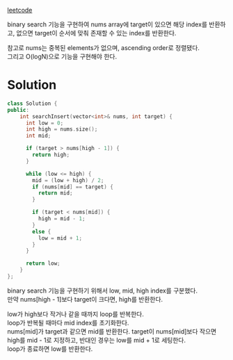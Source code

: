 [leetcode](https://leetcode.com/problems/search-insert-position/description/)   

binary search 기능을 구현하여 nums array에 target이 있으면 해당 index를 반환하고, 없으면 target이 순서에 맞춰 존재할 수 있는 index를 반환한다.   

참고로 nums는 중복된 elements가 없으며, ascending order로 정렬됐다.   
그리고 O(logN)으로 기능을 구현해야 한다.   

# Solution
```cpp
class Solution {
public:
    int searchInsert(vector<int>& nums, int target) {
      int low = 0;
      int high = nums.size();
      int mid;

      if (target > nums[high - 1]) {
        return high;
      }

      while (low <= high) {
        mid = (low + high) / 2;
        if (nums[mid] == target) {
          return mid;
        }

        if (target < nums[mid]) {
          high = mid - 1;
        }
        else {
          low = mid + 1;
        }
      }

      return low;
    }
};
```
binary search 기능을 구현하기 위해서 low, mid, high index를 구분했다.   
만약 nums[high - 1]보다 target이 크다면, high를 반환한다.   

low가 high보다 작거나 같을 때까지 loop를 반복한다.   
loop가 반복될 때마다 mid index를 초기화한다.   
nums[mid]가 target과 같으면 mid를 반환한다. target이 nums[mid]보다 작으면 high를 mid - 1로 지정하고, 반대인 경우는 low를 mid + 1로 세팅한다.   
loop가 종료하면 low를 반환한다.   